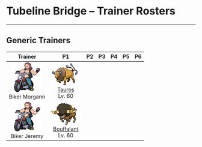 # Tubeline Bridge – Trainer Rosters

---

## Generic Trainers</h3>

| Trainer | P1 | P2 | P3 | P4 | P5 | P6 |
|:-------:|:--:|:--:|:--:|:--:|:--:|:--:|
| ![Biker Morgann](../../assets/trainers/biker.png "Biker Morgann")<br>Biker Morgann | ![Tauros](../../assets/sprites/tauros/front.gif "Tauros: Once it takes aim at its foe, it makes a headlong charge. It is famous for its violent nature.")<br>[Tauros](../../pokemon/tauros.md/)<br>Lv. 60 |
| ![Biker Jeremy](../../assets/trainers/biker.png "Biker Jeremy")<br>Biker Jeremy | ![Bouffalant](../../assets/sprites/bouffalant/front.gif "Bouffalant: They charge wildly and headbutt everything. Their headbutts have enough destructive force to derail a train.")<br>[Bouffalant](../../pokemon/bouffalant.md/)<br>Lv. 60 |

